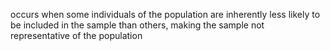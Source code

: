 occurs when some individuals of the population are inherently less likely to be included in the sample than others, making the sample not representative of the population